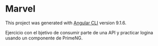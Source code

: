 # Marvel

This project was generated with [Angular CLI](https://github.com/angular/angular-cli) version 9.1.6.

Ejercicio con el bjetivo de consumir parte de una API y practicar logina usando un componente de PrimeNG.
